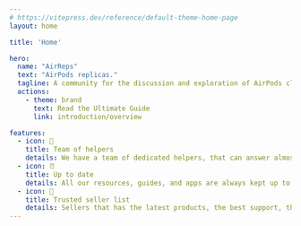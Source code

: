 ```yaml
---
# https://vitepress.dev/reference/default-theme-home-page
layout: home

title: 'Home'

hero:
  name: "AirReps"
  text: "AirPods replicas."
  tagline: A community for the discussion and exploration of AirPods clones.
  actions:
    - theme: brand
      text: Read the Ultimate Guide
      link: introduction/overview

features:
  - icon: 🤝
    title: Team of helpers
    details: We have a team of dedicated helpers, that can answer almost any question you might have! 
  - icon: ⏰
    title: Up to date
    details: All our resources, guides, and apps are always kept up to date, by our big dedicated staff team!
  - icon: 💸  
    title: Trusted seller list
    details: Sellers that has the latest products, the best support, the latest features and more! All this completely community picked and non-profit. 
---
```


<Contributor></Contributor>
